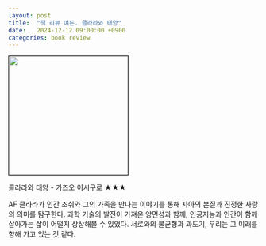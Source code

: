 ```yaml
---
layout: post
title:  "책 리뷰 여든. 클라라와 태양"
date:   2024-12-12 09:00:00 +0900
categories: book review
---
```

<img width=240px style="border:1px solid black;" src="https://shopping-phinf.pstatic.net/main_3246814/32468142023.20230926085216.jpg?type=w300">  
  
클라라와 태양 - 가즈오 이시구로 ★★★  
  
AF 클라라가 인간 조쉬와 그의 가족을 만나는 이야기를 통해 자아의 본질과 진정한 사랑의 의미를 탐구한다. 과학 기술의 발전이 가져온 양면성과 함께, 인공지능과 인간이 함께 살아가는 삶이 어떨지 상상해볼 수 있었다. 서로와의 불균형과 과도기, 우리는 그 미래를 향해 가고 있는 것 같다.  
